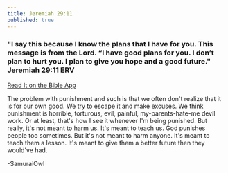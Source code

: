 ```yaml
---
title: Jeremiah 29:11
published: true
---
```


<h3>"I say this because I know the plans that I have for you. This message is from the Lord. “I have good plans for you. I don’t plan to hurt you. I plan to give you hope and a good future."<br/>
Jeremiah 29:11 ERV</h2>
<a href = "https://bible.com/bible/406/jer.29.11.ERV">Read It on the Bible App</a>
<p>The problem with punishment and such is that we often don't realize that it is for our own good. We try to escape it and make excuses. We think punishment is horrible, torturous,  evil, painful, my-parents-hate-me devil work. Or at least, that's how I see it whenever I'm being punished. But really, it's not meant to harm us. It's meant to teach us. God punishes people too sometimes. But it's not meant to harm anyone. It's meant to teach them a lesson. It's meant to give them a better future then they would've had.</p>
<p> -SamuraiOwl</p>
